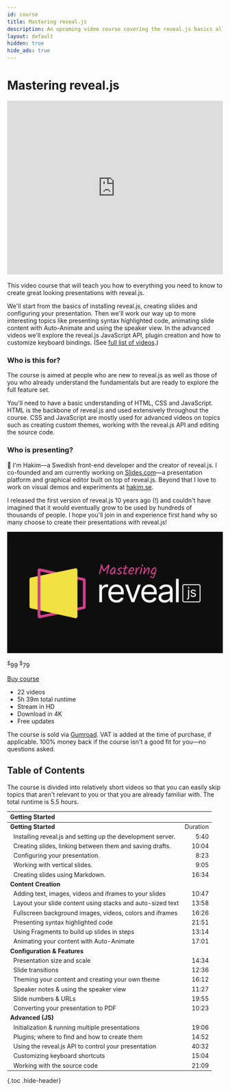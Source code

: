 ```yaml
---
id: course
title: Mastering reveal.js
description: An upcoming video course covering the reveal.js basics all the way up to advanced customization and features.
layout: default
hidden: true
hide_ads: true
---
```


# Mastering reveal.js

<iframe width="100%" height="405" src="https://www.youtube.com/embed/6-uWaBcqguc?color=white&controls=1&modestbranding=1&rel=0" frameborder="0" allow="accelerometer; autoplay; clipboard-write; encrypted-media; gyroscope; picture-in-picture" allowfullscreen></iframe>

This video course that will teach you how to everything you need to know to create great looking presentations with reveal.js.

We'll start from the basics of installing reveal.js, creating slides and configuring your presentation. Then we'll work our way up to more interesting topics like presenting syntax highlighted code, animating slide content with Auto-Animate and using the speaker view. In the advanced videos we'll explore the reveal.js JavaScript API, plugin creation and how to customize keyboard bindings. (See [full list of videos](#table-of-contents).)


### Who is this for?
The course is aimed at people who are new to reveal.js as well as those of you who already understand the fundamentals but are ready to explore the full feature set.

You'll need to have a basic understanding of HTML, CSS and JavaScript. HTML is the backbone of reveal.js and used extensively throughout the course. CSS and JavaScript are mostly used for advanced videos on topics such as creating custom themes, working with the reveal.js API and editing the source code.


### Who is presenting?
👋 I'm Hakim—a Swedish front-end developer and the creator of reveal.js. I co-founded and am currently working on [Slides.com](https://slides.com)—a presentation platform and graphical editor built on top of reveal.js. Beyond that I love to work on visual demos and experiments at [hakim.se](https://hakim.se).

I released the first version of reveal.js 10 years ago (!) and couldn't have imagined that it would eventually grow to be used by hundreds of thousands of people. I hope you'll join in and experience first hand why so many choose to create their presentations with reveal.js!

<div class="buy-course">
	<div class="buy-course-thumb">
		<img src="/images/docs/mastering.svg">
	</div>
	<div class="buy-course-action">
		<p class="buy-course-price">
			<span class="old-price"><sup>$</sup>99</span>
			<span><sup>$</sup>79</span>
		</p>
		<a class="gumroad-button" href="https://gum.co/reveal-js/v0sz80d?wanted=true" target="_blank" data-gumroad-single-product="true">Buy course</a>
	</div>
	<div class="buy-course-data">
		<ul>
			<li>22 videos</li>
			<li>5h 39m total runtime</li>
			<li>Stream in HD</li>
			<li>Download in 4K</li>
			<li>Free updates</li>
		</ul>
	</div>
</div>
<script src="https://gumroad.com/js/gumroad.js"></script>

The course is sold via [Gumroad](https://gumroad.com/). VAT is added at the time of purchase, if applicable. 100% money back if the course isn't a good fit for you—no questions asked.

## Table of Contents
The course is divided into relatively short videos so that you can easily skip topics that aren't relevant to you or that you are already familiar with. The total runtime is 5.5 hours.


| Getting Started   | <!-- -->  |
| :-                | -:        |
| **Getting Started** | Duration  |
| &nbsp; Installing reveal.js and setting up the development server. | 5:40
| &nbsp; Creating slides, linking between them and saving drafts. | 10:04
| &nbsp; Configuring your presentation. | 8:23
| &nbsp; Working with vertical slides. | 9:05
| &nbsp; Creating slides using Markdown. | 16:34
| **Content Creation**  |
| &nbsp; Adding text, images, videos and iframes to your slides | 10:47
| &nbsp; Layout your slide content using stacks and auto-sized text | 13:58
| &nbsp; Fullscreen background images, videos, colors and iframes | 16:26
| &nbsp; Presenting syntax highlighted code | 21:51
| &nbsp; Using Fragments to build up slides in steps | 13:14
| &nbsp; Animating your content with Auto-Animate | 17:01
| **Configuration & Features**  |
| &nbsp; Presentation size and scale | 14:34
| &nbsp; Slide transitions | 12:36
| &nbsp; Theming your content and creating your own theme | 16:12
| &nbsp; Speaker notes & using the speaker view | 11:27
| &nbsp; Slide numbers & URLs | 19:55
| &nbsp; Converting your presentation to PDF | 10:23
| **Advanced (JS)** |
| &nbsp; Initialization & running multiple presentations | 19:06
| &nbsp; Plugins; where to find and how to create them | 14:52
| &nbsp; Using the reveal.js API to control your presentation | 40:32
| &nbsp; Customizing keyboard shortcuts | 15:04
| &nbsp; Working with the source code | 21:09
{.toc .hide-header}

